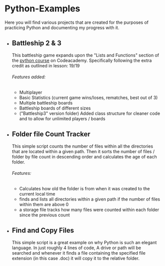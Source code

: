 # Python-Examples
Here you will find various projects that are created for the purposes of practicing Python and documenting my progress with it.
<ul>
  <li><h2>Battleship 2 & 3</h2>
This battleship game expands upon the "Lists and Functions" section of the <a href="https://www.codecademy.com/tracks/python" target="_blank"/>python course</a> on Codeacademy. Specifically following the extra credit as outlined in lesson: 19/19</li>
    <h6>Features added:</h6>
    <ul>
      <li>Multiplayer</li>
      <li>Basic Statistics (current game wins/loses, rematches, best out of 3)</lis>
      <li>Multiple battleship boards</li>
      <li>Battleship boards of different sizes</li>
      <li>("Battleship3" version folder) Added class structure for cleaner code and to allow for unlimited players / boards</li>
    </ul>
  <li><h2>Folder file Count Tracker</h2>
This simple script counts the number of files within all the directories that are located within a given path. Then it sorts the number of files / folder by file count in descending order and calculates the age of each folder.</li>
    <h6>Features:</h6>
    <ul>
      <li>Calculates how old the folder is from when it was created to the current local time</li>
      <li>finds and lists all directories within a given path if the number of files within them are above 0</lis>
      <li>a storage file tracks how many files were counted within each folder since the previous count</li>
    </ul>
     <li><h2>Find and Copy Files</h2>
This simple script is a great example on why Python is such an elegant language. In just roughly 4 lines of code, A drive or path will be searched and whenever it finds a file containing the specified file extension (in this case .doc) it will copy it to the relative folder.</li>
</ul>
